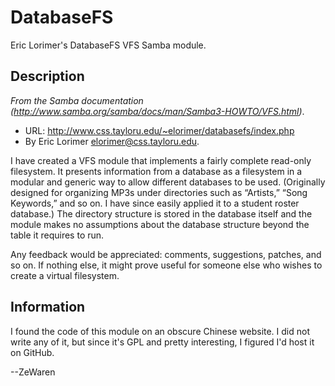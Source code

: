 DatabaseFS
==========
Eric Lorimer's DatabaseFS VFS Samba module.

Description
-----------
_From the Samba documentation (http://www.samba.org/samba/docs/man/Samba3-HOWTO/VFS.html)_.

  * URL: http://www.css.tayloru.edu/~elorimer/databasefs/index.php
  * By Eric Lorimer <elorimer@css.tayloru.edu>.

I have created a VFS module that implements a fairly complete read-only filesystem. It presents information from a database as a filesystem in a modular and generic way to allow different databases to be used. (Originally designed for organizing MP3s under directories such as “Artists,” “Song Keywords,” and so on. I have since easily applied it to a student roster database.) The directory structure is stored in the database itself and the module makes no assumptions about the database structure beyond the table it requires to run. 

Any feedback would be appreciated: comments, suggestions, patches, and so on. If nothing else, it might prove useful for someone else who wishes to create a virtual filesystem.

Information
-----------
I found the code of this module on an obscure Chinese website. I did not write any of it, but since it's GPL and pretty interesting, I figured I'd host it on GitHub.

  --ZeWaren
